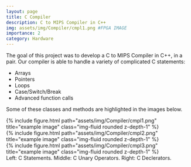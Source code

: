 ```yaml
---
layout: page
title: C Compiler
description: C to MIPS Compiler in C++
img: assets/img/Compiler/cmpl1.png #FPGA IMAGE
importance: 2
category: Hardware
---
```


The goal of this project was to develop a C to MIPS Compiler in C++, in a pair. Our compiler is able to handle a variety of complicated C statements:
- Arrays
- Pointers
- Loops
- Case/Switch/Break
- Advanced function calls

Some of these classes and methods are highlighted in the images below. 

<div class="row">
    <div class="col-sm mt-3 mt-md-0">
        {% include figure.html path="assets/img/Compiler/cmpl1.png" title="example image" class="img-fluid rounded z-depth-1" %}
    </div>
    <div class="col-sm mt-3 mt-md-0">
        {% include figure.html path="assets/img/Compiler/cmpl2.png" title="example image" class="img-fluid rounded z-depth-1" %}
    </div>
    <div class="col-sm mt-3 mt-md-0">
        {% include figure.html path="assets/img/Compiler/cmpl3.png" title="example image" class="img-fluid rounded z-depth-1" %}
    </div>
</div>
<div class="caption">
    Left: C Statements. Middle: C Unary Operators. Right: C Declerators.
</div>

